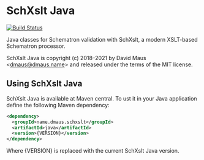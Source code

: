 # SchXslt Java

[![Build Status](https://travis-ci.org/schxslt/schxslt-java.svg?branch=master)](https://travis-ci.org/schxslt/schxslt-java)

Java classes for Schematron validation with SchXslt, a modern XSLT-based Schematron processor.

SchXslt Java is copyright (c) 2018–2021 by David Maus &lt;dmaus@dmaus.name&gt; and released under
the terms of the MIT license.

## Using SchXslt Java

SchXslt Java is available at Maven central. To ust it in your Java application define the following
Maven dependency:

```xml
<dependency>
  <groupId>name.dmaus.schxslt</groupId>
  <artifactId>java</artifactId>
  <version>{VERSION}</version>
</dependency>
```

Where {VERSION} is replaced with the current SchXslt Java version.

